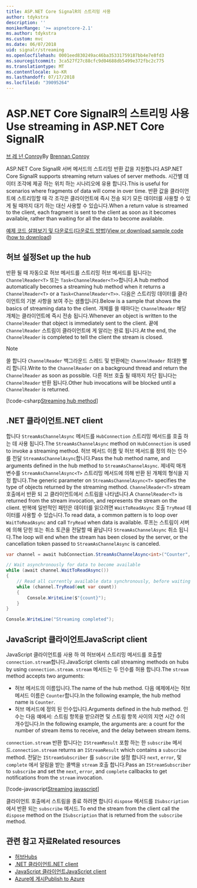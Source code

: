 ```yaml
---
title: ASP.NET Core SignalR의 스트리밍 사용
author: tdykstra
description: ''
monikerRange: '>= aspnetcore-2.1'
ms.author: tdykstra
ms.custom: mvc
ms.date: 06/07/2018
uid: signalr/streaming
ms.openlocfilehash: 0001eed830249ac46ba35331759187bb4e7e8fd3
ms.sourcegitcommit: 3ca527f27c88cfc9d04688db5499e372fbc2c775
ms.translationtype: MT
ms.contentlocale: ko-KR
ms.lasthandoff: 07/17/2018
ms.locfileid: "39095264"
---
```

# <a name="use-streaming-in-aspnet-core-signalr"></a><span data-ttu-id="76afa-102">ASP.NET Core SignalR의 스트리밍 사용</span><span class="sxs-lookup"><span data-stu-id="76afa-102">Use streaming in ASP.NET Core SignalR</span></span>

<span data-ttu-id="76afa-103">[브 레 넌 Conroy](https://github.com/BrennanConroy)</span><span class="sxs-lookup"><span data-stu-id="76afa-103">By [Brennan Conroy](https://github.com/BrennanConroy)</span></span>

<span data-ttu-id="76afa-104">ASP.NET Core SignalR 서버 메서드의 스트리밍 반환 값을 지원합니다.</span><span class="sxs-lookup"><span data-stu-id="76afa-104">ASP.NET Core SignalR supports streaming return values of server methods.</span></span> <span data-ttu-id="76afa-105">시간별 데이터 조각에 제공 하는 위치 하는 시나리오에 유용 합니다.</span><span class="sxs-lookup"><span data-stu-id="76afa-105">This is useful for scenarios where fragments of data will come in over time.</span></span> <span data-ttu-id="76afa-106">반환 값을 클라이언트에 스트리밍할 때 각 조각은 클라이언트에 즉시 전송 되기 모든 데이터를 사용할 수 있게 될 때까지 대기 하는 대신 사용할 수 있습니다.</span><span class="sxs-lookup"><span data-stu-id="76afa-106">When a return value is streamed to the client, each fragment is sent to the client as soon as it becomes available, rather than waiting for all the data to become available.</span></span>

<span data-ttu-id="76afa-107">[예제 코드 살펴보기 및 다운로드](https://github.com/aspnet/Docs/tree/live/aspnetcore/signalr/streaming/sample)([다운로드 방법](xref:tutorials/index#how-to-download-a-sample))</span><span class="sxs-lookup"><span data-stu-id="76afa-107">[View or download sample code](https://github.com/aspnet/Docs/tree/live/aspnetcore/signalr/streaming/sample) ([how to download](xref:tutorials/index#how-to-download-a-sample))</span></span>

## <a name="set-up-the-hub"></a><span data-ttu-id="76afa-108">허브 설정</span><span class="sxs-lookup"><span data-stu-id="76afa-108">Set up the hub</span></span>

<span data-ttu-id="76afa-109">반환 될 때 자동으로 허브 메서드를 스트리밍 허브 메서드를 됩니다는 `ChannelReader<T>` 또는 `Task<ChannelReader<T>>`합니다.</span><span class="sxs-lookup"><span data-stu-id="76afa-109">A hub method automatically becomes a streaming hub method when it returns a `ChannelReader<T>` or a `Task<ChannelReader<T>>`.</span></span> <span data-ttu-id="76afa-110">다음은 스트리밍 데이터를 클라이언트의 기본 사항을 보여 주는 샘플입니다.</span><span class="sxs-lookup"><span data-stu-id="76afa-110">Below is a sample that shows the basics of streaming data to the client.</span></span> <span data-ttu-id="76afa-111">개체를 쓸 때마다는 `ChannelReader` 해당 개체는 클라이언트에 즉시 전송 됩니다.</span><span class="sxs-lookup"><span data-stu-id="76afa-111">Whenever an object is written to the `ChannelReader` that object is immediately sent to the client.</span></span> <span data-ttu-id="76afa-112">끝에 `ChannelReader` 스트림이 클라이언트에 게 알리는 완료 됩니다.</span><span class="sxs-lookup"><span data-stu-id="76afa-112">At the end, the `ChannelReader` is completed to tell the client the stream is closed.</span></span>

> [!NOTE]
> <span data-ttu-id="76afa-113">쓸 합니다 `ChannelReader` 백그라운드 스레드 및 반환에는 `ChannelReader` 최대한 빨리 합니다.</span><span class="sxs-lookup"><span data-stu-id="76afa-113">Write to the `ChannelReader` on a background thread and return the `ChannelReader` as soon as possible.</span></span> <span data-ttu-id="76afa-114">다른 허브 호출 될 때까지 차단 됩니다는 `ChannelReader` 반환 됩니다.</span><span class="sxs-lookup"><span data-stu-id="76afa-114">Other hub invocations will be blocked until a `ChannelReader` is returned.</span></span>

[!code-csharp[Streaming hub method](streaming/sample/Hubs/StreamHub.cs?range=10-34)]

## <a name="net-client"></a><span data-ttu-id="76afa-115">.NET 클라이언트</span><span class="sxs-lookup"><span data-stu-id="76afa-115">.NET client</span></span>

<span data-ttu-id="76afa-116">합니다 `StreamAsChannelAsync` 메서드를 `HubConnection` 스트리밍 메서드를 호출 하는 데 사용 됩니다.</span><span class="sxs-lookup"><span data-stu-id="76afa-116">The `StreamAsChannelAsync` method on `HubConnection` is used to invoke a streaming method.</span></span> <span data-ttu-id="76afa-117">허브 메서드 이름 및 허브 메서드를 정의 하는 인수를 전달 `StreamAsChannelAsync`합니다.</span><span class="sxs-lookup"><span data-stu-id="76afa-117">Pass the hub method name, and arguments defined in the hub method to `StreamAsChannelAsync`.</span></span> <span data-ttu-id="76afa-118">제네릭 매개 변수를 `StreamAsChannelAsync<T>` 스트리밍 메서드에 의해 반환 된 개체의 형식을 지정 합니다.</span><span class="sxs-lookup"><span data-stu-id="76afa-118">The generic parameter on `StreamAsChannelAsync<T>` specifies the type of objects returned by the streaming method.</span></span> <span data-ttu-id="76afa-119">`ChannelReader<T>` stream 호출에서 반환 되 고 클라이언트에서 스트림을 나타냅니다.</span><span class="sxs-lookup"><span data-stu-id="76afa-119">A `ChannelReader<T>` is returned from the stream invocation, and represents the stream on the client.</span></span> <span data-ttu-id="76afa-120">반복에 일반적인 패턴은 데이터를 읽으려면 `WaitToReadAsync` 호출 `TryRead` 데이터를 사용할 수 있습니다.</span><span class="sxs-lookup"><span data-stu-id="76afa-120">To read data, a common pattern is to loop over `WaitToReadAsync` and call `TryRead` when data is available.</span></span> <span data-ttu-id="76afa-121">루프는 스트림이 서버에 의해 닫힌 또는 취소 토큰을 전달할 때 끝납니다 `StreamAsChannelAsync` 취소 됩니다.</span><span class="sxs-lookup"><span data-stu-id="76afa-121">The loop will end when the stream has been closed by the server, or the cancellation token passed to `StreamAsChannelAsync` is canceled.</span></span>

```csharp
var channel = await hubConnection.StreamAsChannelAsync<int>("Counter", 10, 500, CancellationToken.None);

// Wait asynchronously for data to become available
while (await channel.WaitToReadAsync())
{
    // Read all currently available data synchronously, before waiting for more data
    while (channel.TryRead(out var count))
    {
        Console.WriteLine($"{count}");
    }
}

Console.WriteLine("Streaming completed");
```

## <a name="javascript-client"></a><span data-ttu-id="76afa-122">JavaScript 클라이언트</span><span class="sxs-lookup"><span data-stu-id="76afa-122">JavaScript client</span></span>

<span data-ttu-id="76afa-123">JavaScript 클라이언트를 사용 하 여 허브에서 스트리밍 메서드를 호출할 `connection.stream`합니다.</span><span class="sxs-lookup"><span data-stu-id="76afa-123">JavaScript clients call streaming methods on hubs by using `connection.stream`.</span></span> <span data-ttu-id="76afa-124">`stream` 메서드는 두 인수를 허용 합니다.</span><span class="sxs-lookup"><span data-stu-id="76afa-124">The `stream` method accepts two arguments:</span></span>

* <span data-ttu-id="76afa-125">허브 메서드의 이름입니다.</span><span class="sxs-lookup"><span data-stu-id="76afa-125">The name of the hub method.</span></span> <span data-ttu-id="76afa-126">다음 예제에서는 허브 메서드 이름은 `Counter`합니다.</span><span class="sxs-lookup"><span data-stu-id="76afa-126">In the following example, the hub method name is `Counter`.</span></span>
* <span data-ttu-id="76afa-127">허브 메서드에 정의 된 인수입니다.</span><span class="sxs-lookup"><span data-stu-id="76afa-127">Arguments defined in the hub method.</span></span> <span data-ttu-id="76afa-128">인수는 다음 예에서: 스트림 항목을 받으려면 및 스트림 항목 사이의 지연 시간 수의 개수입니다.</span><span class="sxs-lookup"><span data-stu-id="76afa-128">In the following example, the arguments are: a count for the number of stream items to receive, and the delay between stream items.</span></span>

<span data-ttu-id="76afa-129">`connection.stream` 반환 합니다는 `IStreamResult` 포함 하는 한 `subscribe` 메서드.</span><span class="sxs-lookup"><span data-stu-id="76afa-129">`connection.stream` returns an `IStreamResult` which contains a `subscribe` method.</span></span> <span data-ttu-id="76afa-130">전달는 `IStreamSubscriber` 를 `subscribe` 설정 합니다 `next`, `error`, 및 `complete` 에서 알림을 받는 콜백을 `stream` 호출 합니다.</span><span class="sxs-lookup"><span data-stu-id="76afa-130">Pass an `IStreamSubscriber` to `subscribe` and set the `next`, `error`, and `complete` callbacks to get notifications from the `stream` invocation.</span></span>

[!code-javascript[Streaming javascript](streaming/sample/wwwroot/js/stream.js?range=19-36)]

<span data-ttu-id="76afa-131">클라이언트 호출에서 스트림을 종료 하려면 합니다 `dispose` 메서드를 `ISubscription` 에서 반환 되는 `subscribe` 메서드.</span><span class="sxs-lookup"><span data-stu-id="76afa-131">To end the stream from the client call the `dispose` method on the `ISubscription` that is returned from the `subscribe` method.</span></span>

## <a name="related-resources"></a><span data-ttu-id="76afa-132">관련 참고 자료</span><span class="sxs-lookup"><span data-stu-id="76afa-132">Related resources</span></span>

* [<span data-ttu-id="76afa-133">허브</span><span class="sxs-lookup"><span data-stu-id="76afa-133">Hubs</span></span>](xref:signalr/hubs)
* [<span data-ttu-id="76afa-134">.NET 클라이언트</span><span class="sxs-lookup"><span data-stu-id="76afa-134">.NET client</span></span>](xref:signalr/dotnet-client)
* [<span data-ttu-id="76afa-135">JavaScript 클라이언트</span><span class="sxs-lookup"><span data-stu-id="76afa-135">JavaScript client</span></span>](xref:signalr/javascript-client)
* [<span data-ttu-id="76afa-136">Azure에 게시</span><span class="sxs-lookup"><span data-stu-id="76afa-136">Publish to Azure</span></span>](xref:signalr/publish-to-azure-web-app)
